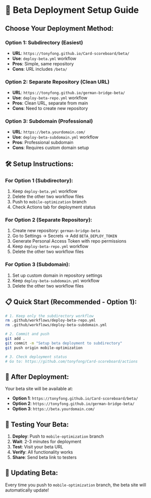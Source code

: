 # 🚀 Beta Deployment Setup Guide

## Choose Your Deployment Method:

### **Option 1: Subdirectory (Easiest)**
- **URL**: `https://tonyfong.github.io/Card-scoreboard/beta/`
- **Use**: `deploy-beta.yml` workflow
- **Pros**: Simple, same repository
- **Cons**: URL includes `/beta/`

### **Option 2: Separate Repository (Clean URL)**
- **URL**: `https://tonyfong.github.io/german-bridge-beta/`
- **Use**: `deploy-beta-repo.yml` workflow
- **Pros**: Clean URL, separate from main
- **Cons**: Need to create new repository

### **Option 3: Subdomain (Professional)**
- **URL**: `https://beta.yourdomain.com/`
- **Use**: `deploy-beta-subdomain.yml` workflow
- **Pros**: Professional subdomain
- **Cons**: Requires custom domain setup

## 🛠️ Setup Instructions:

### For Option 1 (Subdirectory):
1. Keep `deploy-beta.yml` workflow
2. Delete the other two workflow files
3. Push to `mobile-optimization` branch
4. Check Actions tab for deployment status

### For Option 2 (Separate Repository):
1. Create new repository: `german-bridge-beta`
2. Go to Settings → Secrets → Add `BETA_DEPLOY_TOKEN`
3. Generate Personal Access Token with repo permissions
4. Keep `deploy-beta-repo.yml` workflow
5. Delete the other two workflow files

### For Option 3 (Subdomain):
1. Set up custom domain in repository settings
2. Keep `deploy-beta-subdomain.yml` workflow
3. Delete the other two workflow files

## 📋 Quick Start (Recommended - Option 1):

```bash
# 1. Keep only the subdirectory workflow
rm .github/workflows/deploy-beta-repo.yml
rm .github/workflows/deploy-beta-subdomain.yml

# 2. Commit and push
git add .
git commit -m "Setup beta deployment to subdirectory"
git push origin mobile-optimization

# 3. Check deployment status
# Go to: https://github.com/tonyfong/Card-scoreboard/actions
```

## 🔗 After Deployment:

Your beta site will be available at:
- **Option 1**: `https://tonyfong.github.io/Card-scoreboard/beta/`
- **Option 2**: `https://tonyfong.github.io/german-bridge-beta/`
- **Option 3**: `https://beta.yourdomain.com/`

## 🧪 Testing Your Beta:

1. **Deploy**: Push to `mobile-optimization` branch
2. **Wait**: 2-3 minutes for deployment
3. **Test**: Visit your beta URL
4. **Verify**: All functionality works
5. **Share**: Send beta link to testers

## 🔄 Updating Beta:

Every time you push to `mobile-optimization` branch, the beta site will automatically update!
